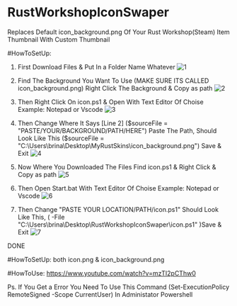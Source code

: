 # RustWorkshopIconSwaper

Replaces Default icon_background.png Of Your Rust Workshop(Steam) Item Thumbnail With Custom Thumbnail

#HowToSetUp:

1. First Download Files & Put In a Folder Name Whatever 
![1](https://github.com/user-attachments/assets/4161e3c7-5033-4044-bb98-66437fa2c980)

2. Find The Background You Want To Use (MAKE SURE ITS CALLED icon_background.png) Right Click The Background & Copy as path
![2](https://github.com/user-attachments/assets/b37669b0-88d7-45f0-ac7e-14fb8cabff8d)

3. Then Right Click On icon.ps1 & Open With Text Editor Of Choise Example: Notepad or Vscode
![3](https://github.com/user-attachments/assets/fd4eea39-e805-4af6-a58b-fbbc63d60fe4)

4. Then Change Where It Says [Line 2] ($sourceFile = "PASTE/YOUR/BACKGROUND/PATH/HERE") Paste The Path, Should Look Like This ($sourceFile = "C:\Users\brina\Desktop\MyRustSkins\icon_background.png") Save & Exit
![4](https://github.com/user-attachments/assets/b7e96d57-d084-477f-8763-7b96ff754980)

5. Now Where You Downloaded The Files Find icon.ps1 & Right Click & Copy as path
![5](https://github.com/user-attachments/assets/d70b0d67-e795-4b28-95a8-f7a5bc6f7593)

6. Then Open Start.bat With Text Editor Of Choise Example: Notepad or Vscode
![6](https://github.com/user-attachments/assets/28b6311c-e6f4-45fb-9d40-4f32bb93fc87)

7. Then Change "PASTE YOUR LOCATION/PATH/icon.ps1" Should Look Like This, ( -File "C:\Users\brina\Desktop\RustWorkshopIconSwaper\icon.ps1" )Save & Exit
![7](https://github.com/user-attachments/assets/c928af18-0ecb-4901-a52a-821183df166d)

DONE


#HowToSetUp: both icon.png & icon_background.png




#HowToUse:
https://www.youtube.com/watch?v=mzTI2pCThw0

Ps. If You Get a Error You Need To Use This Command (Set-ExecutionPolicy RemoteSigned -Scope CurrentUser) In Administator Powershell
